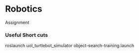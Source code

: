 # Robotics
Assignment

### Useful Short cuts

roslaunch uol_turtlebot_simulator object-search-training.launch
